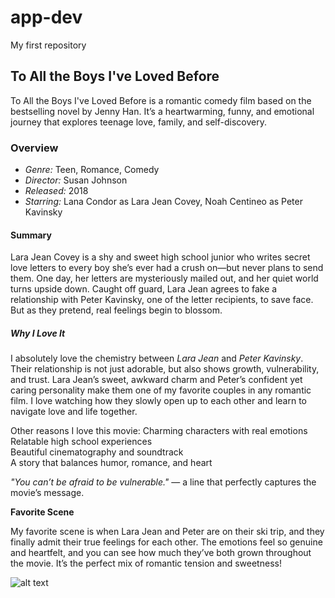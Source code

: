 # app-dev
My first repository
## To All the Boys I've Loved Before

To All the Boys I've Loved Before is a romantic comedy film based on the bestselling novel by Jenny Han. It’s a heartwarming, funny, and emotional journey that explores teenage love, family, and self-discovery.

### Overview

- *Genre:* Teen, Romance, Comedy  
- *Director:* Susan Johnson  
- *Released:* 2018  
- *Starring:* Lana Condor as Lara Jean Covey, Noah Centineo as Peter Kavinsky

#### Summary

Lara Jean Covey is a shy and sweet high school junior who writes secret love letters to every boy she’s ever had a crush on—but never plans to send them. One day, her letters are mysteriously mailed out, and her quiet world turns upside down. Caught off guard, Lara Jean agrees to fake a relationship with Peter Kavinsky, one of the letter recipients, to save face. But as they pretend, real feelings begin to blossom.

##### Why I Love It

I absolutely love the chemistry between *Lara Jean* and *Peter Kavinsky*. Their relationship is not just adorable, but also shows growth, vulnerability, and trust. Lara Jean’s sweet, awkward charm and Peter’s confident yet caring personality make them one of my favorite couples in any romantic film. I love watching how they slowly open up to each other and learn to navigate love and life together.

Other reasons I love this movie:
Charming characters with real emotions  
Relatable high school experiences  
Beautiful cinematography and soundtrack  
A story that balances humor, romance, and heart

*"You can’t be afraid to be vulnerable."* — a line that perfectly captures the movie’s message.

**Favorite Scene**

My favorite scene is when Lara Jean and Peter are on their ski trip, and they finally admit their true feelings for each other. The emotions feel so genuine and heartfelt, and you can see how much they’ve both grown throughout the movie. It’s the perfect mix of romantic tension and sweetness!

![alt text](https://www.film-rezensionen.de/wp-content/uploads/2018/08/To-All-the-Boys-Ive-Loved-Before-Szene-5.jpg)
